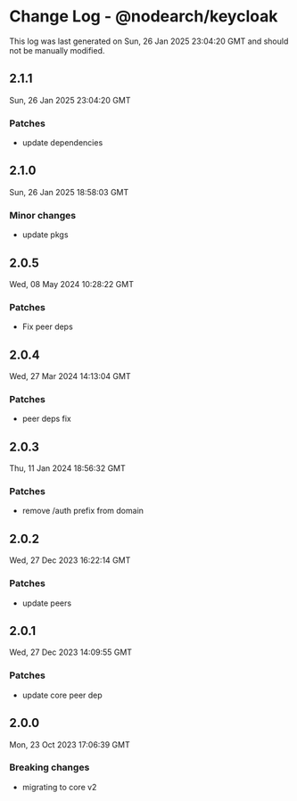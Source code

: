 # Change Log - @nodearch/keycloak

This log was last generated on Sun, 26 Jan 2025 23:04:20 GMT and should not be manually modified.

## 2.1.1
Sun, 26 Jan 2025 23:04:20 GMT

### Patches

- update dependencies

## 2.1.0
Sun, 26 Jan 2025 18:58:03 GMT

### Minor changes

- update pkgs

## 2.0.5
Wed, 08 May 2024 10:28:22 GMT

### Patches

- Fix peer deps

## 2.0.4
Wed, 27 Mar 2024 14:13:04 GMT

### Patches

-  peer deps fix

## 2.0.3
Thu, 11 Jan 2024 18:56:32 GMT

### Patches

- remove /auth prefix from domain

## 2.0.2
Wed, 27 Dec 2023 16:22:14 GMT

### Patches

- update peers

## 2.0.1
Wed, 27 Dec 2023 14:09:55 GMT

### Patches

- update core peer dep

## 2.0.0
Mon, 23 Oct 2023 17:06:39 GMT

### Breaking changes

- migrating to core v2

